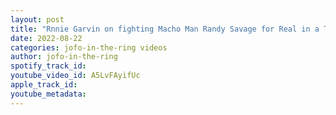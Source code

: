 ```yaml
---
layout: post
title: "Rnnie Garvin on fighting Macho Man Randy Savage for Real in a Tiger Conway Jr Leaping Lanny match"
date: 2022-08-22
categories: jofo-in-the-ring videos
author: jofo-in-the-ring
spotify_track_id: 
youtube_video_id: A5LvFAyifUc
apple_track_id: 
youtube_metadata: 
---
```

